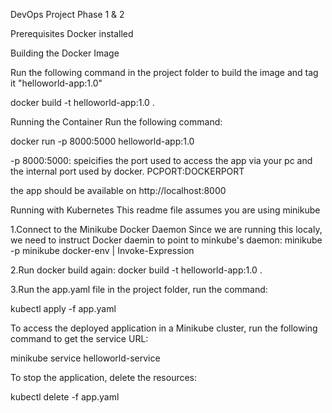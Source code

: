 DevOps Project Phase 1 & 2

Prerequisites
Docker installed 

Building the Docker Image

Run the following command in the project folder to build the image and tag it "helloworld-app:1.0"

docker build -t helloworld-app:1.0 .

Running the Container
Run the following command:

docker run -p 8000:5000 helloworld-app:1.0

-p 8000:5000: speicifies the port used to access the app via your pc and the internal port used by docker. PCPORT:DOCKERPORT

the app should be available on http://localhost:8000 

Running with Kubernetes
This readme file assumes you are using minikube

1.Connect to the Minikube Docker Daemon
Since we are running this localy, we need to instruct Docker daemin to point to minkube's daemon:
minikube -p minikube docker-env | Invoke-Expression

2.Run docker build again:
docker build -t helloworld-app:1.0 .

3.Run the app.yaml file
in the project folder, run the command:

kubectl apply -f app.yaml

To access the deployed application in a Minikube cluster, run the following command to get the service URL:

minikube service helloworld-service

To stop the application, delete the resources:

kubectl delete -f app.yaml
